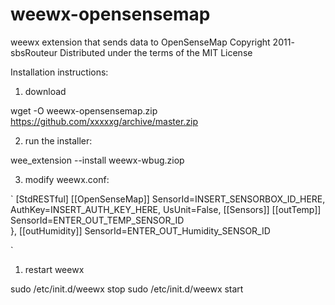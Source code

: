 # weewx-opensensemap 
weewx extension that sends data to OpenSenseMap
Copyright 2011- sbsRouteur
Distributed under the terms of the MIT License

Installation instructions:

1) download

wget -O weewx-opensensemap.zip https://github.com/xxxxxg/archive/master.zip

2) run the installer:

wee_extension --install weewx-wbug.ziop

3) modify weewx.conf:

`
[StdRESTful]
    [[OpenSenseMap]]
      SensorId=INSERT_SENSORBOX_ID_HERE,
      AuthKey=INSERT_AUTH_KEY_HERE,
      UsUnit=False,
      [[Sensors]]
          [[outTemp]]
            SensorId=ENTER_OUT_TEMP_SENSOR_ID                            
          },
          [[outHumidity]]
            SensorId=ENTER_OUT_Humidity_SENSOR_ID                            

`  

1) restart weewx

sudo /etc/init.d/weewx stop
sudo /etc/init.d/weewx start
